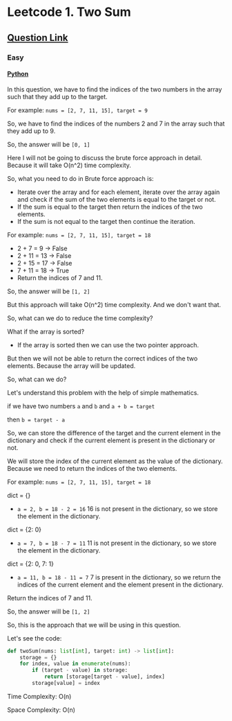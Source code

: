 # Leetcode 1. Two Sum

## [Question Link](https://leetcode.com/problems/two-sum/)
### Easy

#### [Python](https://github.com/Uchiha-Itachi0/Mai_kisi_ko_DSA_nahi_padhta/blob/master/Python/1.%20Tow%20sum.py)

In this question, we have to find the indices of the two numbers in the array such that they add up to the target.

For example: `nums = [2, 7, 11, 15], target = 9`

So, we have to find the indices of the numbers 2 and 7 in the array such that they add up to 9.

So, the answer will be `[0, 1]`

Here I will not be going to discuss the brute force approach in detail. Because it will take O(n^2) time complexity.

So, what you need to do in Brute force approach is:

- Iterate over the array and for each element, iterate over the array again and check if the sum of the two elements is equal to the target or not.
- If the sum is equal to the target then return the indices of the two elements.
- If the sum is not equal to the target then continue the iteration.

For example: `nums = [2, 7, 11, 15], target = 18`
- 2 + 7 = 9 -> False
- 2 + 11 = 13 -> False
- 2 + 15 = 17 -> False
- 7 + 11 = 18 -> True
- Return the indices of 7 and 11.

So, the answer will be `[1, 2]`

But this approach will take O(n^2) time complexity. And we don't want that.

So, what can we do to reduce the time complexity?

What if the array is sorted?

- If the array is sorted then we can use the two pointer approach.

But then we will not be able to return the correct indices of the two elements. Because the array will be updated.

So, what can we do?

Let's understand this problem with the help of simple mathematics.

if we have two numbers `a` and `b` and `a + b = target`

then `b = target - a`

So, we can store the difference of the target and the current element in the dictionary and check if the current element is present in the dictionary or not.

We will store the index of the current element as the value of the dictionary. Because we need to return the indices of the two elements.

For example: `nums = [2, 7, 11, 15], target = 18`

dict = {}
- `a = 2, b = 18 - 2 = 16` 16 is not present in the dictionary, so we store the element in the dictionary.

dict = {2: 0}
- `a = 7, b = 18 - 7 = 11` 11 is not present in the dictionary, so we store the element in the dictionary.

dict = {2: 0, 7: 1}

- `a = 11, b = 18 - 11 = 7` 7 is present in the dictionary, so we return the indices of the current element and the element present in the dictionary.

Return the indices of 7 and 11.

So, the answer will be `[1, 2]`

So, this is the approach that we will be using in this question.

Let's see the code:

```python
def twoSum(nums: list[int], target: int) -> list[int]:
    storage = {}
    for index, value in enumerate(nums):
        if (target - value) in storage:
            return [storage[target - value], index]
        storage[value] = index
```

Time Complexity: O(n)

Space Complexity: O(n)
